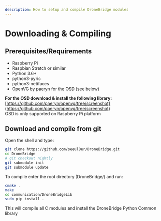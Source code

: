 ```yaml
---
description: How to setup and compile DroneBridge modules
---
```


# Downloading & Compiling

## Prerequisites/Requirements

* Raspberry Pi
* Raspbian Stretch or similar
* Python 3.6+
* python3-pyric
* python3-netifaces
* OpenVG by paeryn for the OSD \(see below\)

**For the OSD download & install the following library:**  
[https://github.com/paeryn/openvg/tree/screenshot](https://github.com/paeryn/openvg/tree/screenshot)  
OSD is only supported on Raspberry Pi platform

## Download and compile from git

Open the shell and type:

```bash
git clone https://github.com/seeul8er/DroneBridge.git
cd DroneBridge
# git checkout nightly
git submodule init
git submodule update
```

To compile enter the root directory \(DroneBridge/\) and run:

```bash
cmake .
make
cd communication/DroneBridgeLib
sudo pip install .
```

This will compile all C modules and install the DroneBridge Python Common library

